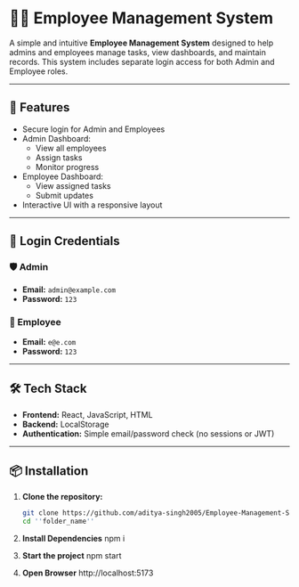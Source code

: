 # 🧑‍💼 Employee Management System

A simple and intuitive **Employee Management System** designed to help admins and employees manage tasks, view dashboards, and maintain records. This system includes separate login access for both Admin and Employee roles.

---

## 🚀 Features

- Secure login for Admin and Employees
- Admin Dashboard:
  - View all employees
  - Assign tasks
  - Monitor progress
- Employee Dashboard:
  - View assigned tasks
  - Submit updates
- Interactive UI with a responsive layout

---

## 🔐 Login Credentials

### 🛡️ Admin
- **Email:** `admin@example.com`  
- **Password:** `123`

### 👷 Employee
- **Email:** `e@e.com`  
- **Password:** `123`

---

## 🛠️ Tech Stack

- **Frontend:** React, JavaScript, HTML
- **Backend:** LocalStorage 
- **Authentication:** Simple email/password check (no sessions or JWT)

---

## 📦 Installation

1. **Clone the repository:**
   ```bash
   git clone https://github.com/aditya-singh2005/Employee-Management-System-.git
   cd ''folder_name''

2. **Install Dependencies**
  npm i

3. **Start the project**
  npm start

4. **Open Browser**
  http://localhost:5173
